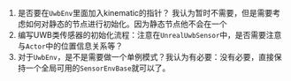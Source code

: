 1. 是否要在`UwbEnv`里面加入kinematic的指针？ 我认为暂时不需要，但是需要考虑如何对静态的节点进行初始化。因为静态节点他不会在一个
2. 编写UWB类传感器的初始化流程：注意在`UnrealUwbSensor`中，是否需要注意与`Actor`中的位置信息关系等？
3. 对于`UwbEnv`，是不是需要做一个单例模式？我认为有必要：没有必要，直接保持一个全局可用的`SensorEnvBase`就可以了。